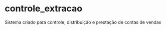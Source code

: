 controle_extracao
=================

Sistema criado para controle, distribuição e prestação de contas de vendas
